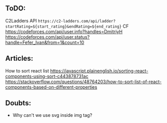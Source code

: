 ## ToDO:

C2Ladders API
    `https://c2-ladders.com/api/ladder?startRating=${start_rating}&endRating=${end_rating}`
CF
    https://codeforces.com/api/user.info?handles=DmitriyH
    https://codeforces.com/api/user.status?handle=Fefer_Ivan&from=1&count=10

## Articles:

How to sort react list
    https://javascript.plainenglish.io/sorting-react-components-using-sort-c443878731ac
    https://stackoverflow.com/questions/48764203/how-to-sort-list-of-react-components-based-on-different-properties


## Doubts:

- Why can't we use svg inside img tag?